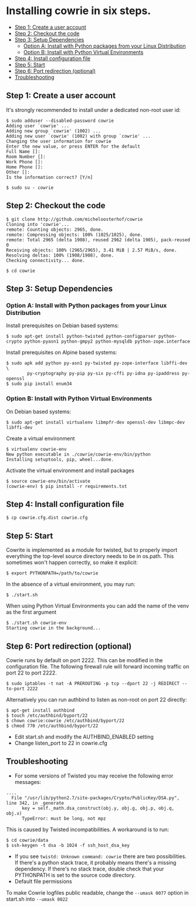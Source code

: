
# Installing cowrie in six steps.

  * [Step 1: Create a user account](#step-1--create-a-user-account)
  * [Step 2: Checkout the code](#step-2--checkout-the-code)
  * [Step 3: Setup Dependencies](#step-3--setup-dependencies)
    + [Option A: Install with Python packages from your Linux Distribution](#option-a--install-with-python-packages-from-your-linux-distribution)
    + [Option B: Install with Python Virtual Environments](#option-b-install-with-python-virtual-environments)
  * [Step 4: Install configuration file](#step-4--install-configuration-file)
  * [Step 5: Start](#step-5--start)
  * [Step 6: Port redirection (optional)](#step-6--port-redirection--optional-)
  * [Troubleshooting](#troubleshooting)


## Step 1: Create a user account

It's strongly recommended to install under a dedicated non-root user id:

```
$ sudo adduser --disabled-password cowrie
Adding user `cowrie' ...
Adding new group `cowrie' (1002) ...
Adding new user `cowrie' (1002) with group `cowrie' ...
Changing the user information for cowrie
Enter the new value, or press ENTER for the default
Full Name []:
Room Number []:
Work Phone []:
Home Phone []:
Other []:
Is the information correct? [Y/n]

$ sudo su - cowrie
```

## Step 2: Checkout the code

```
$ git clone http://github.com/micheloosterhof/cowrie
Cloning into 'cowrie'...
remote: Counting objects: 2965, done.
remote: Compressing objects: 100% (1025/1025), done.
remote: Total 2965 (delta 1908), reused 2962 (delta 1905), pack-reused 0
Receiving objects: 100% (2965/2965), 3.41 MiB | 2.57 MiB/s, done.
Resolving deltas: 100% (1908/1908), done.
Checking connectivity... done.

$ cd cowrie
```

## Step 3: Setup Dependencies 
### Option A: Install with Python packages from your Linux Distribution

Install prerequisites on Debian based systems:

```
$ sudo apt-get install python-twisted python-configparser python-crypto python-pyasn1 python-gmpy2 python-mysqldb python-zope.interface
```

Install prerequisites on Alpine based systems:

```
$ sudo apk add python py-asn1 py-twisted py-zope-interface libffi-dev \
        py-cryptography py-pip py-six py-cffi py-idna py-ipaddress py-openssl
$ sudo pip install enum34
```

### Option B: Install with Python Virtual Environments

On Debian based systems:
```
$ sudo apt-get install virtualenv libmpfr-dev openssl-dev libmpc-dev libffi-dev
```

Create a virtual environment

```
$ virtualenv cowrie-env
New python executable in ./cowrie/cowrie-env/bin/python
Installing setuptools, pip, wheel...done.
```

Activate the virtual environment and install packages

```
$ source cowrie-env/bin/activate
(cowrie-env) $ pip install -r requirements.txt
```

## Step 4: Install configuration file

```
$ cp cowrie.cfg.dist cowrie.cfg
```

## Step 5: Start

Cowrite is implemented as a module for twisted, but to properly import everything the top-level source directory needs to be in os.path.  This sometimes won't happen correctly, so make it explicit:

```
$ export PYTHONPATH=/path/to/cowrie
```

In the absence of a virtual environment, you may run:

```
$ ./start.sh
```

When using Python Virtual Environments you can add the name of the venv as the first argument

```
$ ./start.sh cowrie-env
Starting cowrie in the background...
```

## Step 6: Port redirection (optional)

Cowrie runs by default on port 2222. This can be modified in the configuration file.
The following firewall rule will forward incoming traffic on port 22 to port 2222.

```
$ sudo iptables -t nat -A PREROUTING -p tcp --dport 22 -j REDIRECT --to-port 2222
```

Alternatively you can run authbind to listen as non-root on port 22 directly:

```
$ apt-get install authbind
$ touch /etc/authbind/byport/22
$ chown cowrie:cowrie /etc/authbind/byport/22
$ chmod 770 /etc/authbind/byport/22
```

* Edit start.sh and modify the AUTHBIND_ENABLED setting
* Change listen_port to 22 in cowrie.cfg

## Troubleshooting

* For some versions of Twisted you may receive the following error messages:

```
....
  File "/usr/lib/python2.7/site-packages/Crypto/PublicKey/DSA.py", line 342, in _generate
      key = self._math.dsa_construct(obj.y, obj.g, obj.p, obj.q, obj.x)
      TypeError: must be long, not mpz
```

This is caused by Twisted incompatibilities. A workaround is to run:

```
$ cd cowrie/data
$ ssh-keygen -t dsa -b 1024 -f ssh_host_dsa_key
```

* If you see `twistd: Unknown command: cowrie` there are two possibilities.  If there's a python stack trace, it probably means there's a missing dependency.  If there's no stack trace, double check that your PYTHONPATH is set to the source code directory.
* Default file permissions

To make Cowrie logfiles public readable, change the ```--umask 0077``` option in start.sh into ```--umask 0022```

